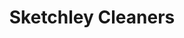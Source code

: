 ---
title: "Sketchley Cleaners"
url: /toronto/sketchley-cleaners-st-clair-avenue-west/
shop: Wäscherei
---